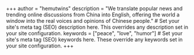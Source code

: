 +++
author = "hemutwins"
description = "We translate popular news and trending online discussions from China into English, offering the world a window into the real voices and opinions of Chinese people." # Set your site's meta tag (SEO) description here. This overrides any description set in your site configuration.
keywords = ["peace", "love", "humor"] # Set your site's meta tag (SEO) keywords here. These override any keywords set in your site configuration.
+++
